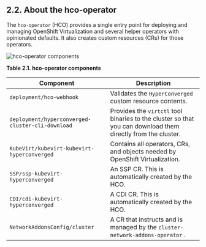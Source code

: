 ## 2.2. About the hco-operator




The `hco-operator` (HCO) provides a single entry point for deploying and managing OpenShift Virtualization and several helper operators with opinionated defaults. It also creates custom resources (CRs) for those operators.

![hco-operator components](https://access.redhat.com/webassets/avalon/d/OpenShift_Container_Platform-4.11-Virtualization-en-US/images/83fc85adcbd43f710a0d0ce14cc0f338/cnv_components_hco-operator.png)



<span id="idm139667252816240"></span>
 **Table 2.1. hco-operator components** 

|  **Component** |  **Description** |
| --- | --- |
|  `deployment/hco-webhook` | Validates the `HyperConverged` custom resource contents. |
|  `deployment/hyperconverged-cluster-cli-download` | Provides the `virtctl` tool binaries to the cluster so that you can download them directly from the cluster. |
|  `KubeVirt/kubevirt-kubevirt-hyperconverged` | Contains all operators, CRs, and objects needed by OpenShift Virtualization. |
|  `SSP/ssp-kubevirt-hyperconverged` | An SSP CR. This is automatically created by the HCO. |
|  `CDI/cdi-kubevirt-hyperconverged` | A CDI CR. This is automatically created by the HCO. |
|  `NetworkAddonsConfig/cluster` | A CR that instructs and is managed by the `cluster-network-addons-operator` . |




